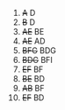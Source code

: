 1. ~~A~~ D
2. ~~B~~ D
3. ~~AE~~ BE
4. ~~AE~~ AD
5. ~~BFG~~ BDG
6. ~~BDG~~ BFI
7. ~~EF~~ BF
8. ~~BE~~ BD
9. ~~AB~~ BF
10. ~~EF~~ BD
